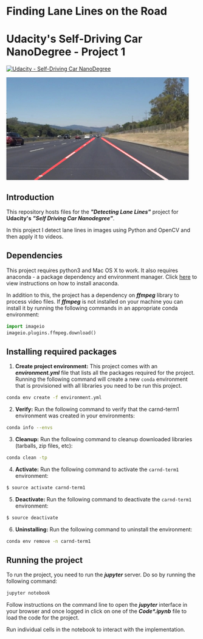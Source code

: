 # **Finding Lane Lines on the Road**
# Udacity's Self-Driving Car NanoDegree - Project 1
[![Udacity - Self-Driving Car NanoDegree](https://s3.amazonaws.com/udacity-sdc/github/shield-carnd.svg)](http://www.udacity.com/drive)

<img src="readme_images/header_image.jpg" width="480" alt="Combined Image" />

Introduction
---

This repository hosts files for the ***"Detecting Lane Lines"*** project for **Udacity's** ***"Self Driving Car Nanodegree"***.

In this project I detect lane lines in images using Python and OpenCV and then apply it to videos.

Dependencies
---

This project requires python3 and Mac OS X to work. It also requires anaconda - a package dependency and environment manager. Click [here](https://conda.io/docs/download.html) to view instructions on how to install anaconda.

In addition to this, the project has a dependency on ***ffmpeg*** library to process video files. If ***ffmpeg*** is not installed on your machine you can install it by running the following commands in an appropriate conda environment:
```python
import imageio
imageio.plugins.ffmpeg.download()
```

Installing required packages
---

1. **Create project environment:** This project comes with an ***environment.yml*** file that lists all the packages required for the project. Running the following command will create a new `conda` environment that is provisioned with all libraries you need to be run this project.
```sh
conda env create -f environment.yml
```
2. **Verify:** Run the following command to verify that the carnd-term1 environment was created in your environments:
```sh
conda info --envs
```
3. **Cleanup:** Run the following command to cleanup downloaded libraries (tarballs, zip files, etc):
```sh
conda clean -tp
```
4. **Activate:** Run the following command to activate the `carnd-term1` environment:
```sh
$ source activate carnd-term1
```
5. **Deactivate:** Run the following command to deactivate the `carnd-term1` environment:
```sh
$ source deactivate
```
6. **Uninstalling:** Run the following command to uninstall the environment:
```sh
conda env remove -n carnd-term1
```

Running the project
---

To run the project, you need to run the ***jupyter*** server. Do so by running the following command:
```sh
jupyter notebook
```
Follow instructions on the command line to open the ***jupyter*** interface in your browser and once logged in click on one of the ***Code&ast;.ipynb*** file to load the code for the project.

Run individual cells in the notebook to interact with the implementation.
